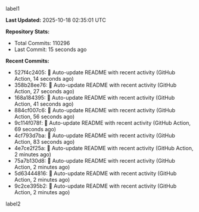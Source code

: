 
label1 
<!-- ACTIVITY_START -->
**Last Updated:** 2025-10-18 02:35:01 UTC

**Repository Stats:**
- Total Commits: 110296
- Last Commit: 15 seconds ago

**Recent Commits:**
- 527f4c2405: 🤖 Auto-update README with recent activity (GitHub Action, 14 seconds ago)
- 358b28ee76: 🤖 Auto-update README with recent activity (GitHub Action, 27 seconds ago)
- 168a184395: 🤖 Auto-update README with recent activity (GitHub Action, 41 seconds ago)
- 884cf007c6: 🤖 Auto-update README with recent activity (GitHub Action, 56 seconds ago)
- 9c114f078f: 🤖 Auto-update README with recent activity (GitHub Action, 69 seconds ago)
- 4cf793d7ba: 🤖 Auto-update README with recent activity (GitHub Action, 83 seconds ago)
- 4e7ce2f25a: 🤖 Auto-update README with recent activity (GitHub Action, 2 minutes ago)
- 75a7b130d8: 🤖 Auto-update README with recent activity (GitHub Action, 2 minutes ago)
- 5d63444816: 🤖 Auto-update README with recent activity (GitHub Action, 2 minutes ago)
- 9c2ce395b2: 🤖 Auto-update README with recent activity (GitHub Action, 2 minutes ago)
<!-- ACTIVITY_END -->

label2
